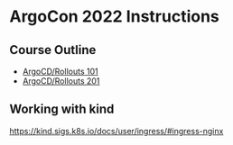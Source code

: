 # ArgoCon 2022 Instructions

## Course Outline
* [ArgoCD/Rollouts 101](docs/101_README.md)
* [ArgoCD/Rollouts 201](docs/201_README.md)

## Working with kind
https://kind.sigs.k8s.io/docs/user/ingress/#ingress-nginx